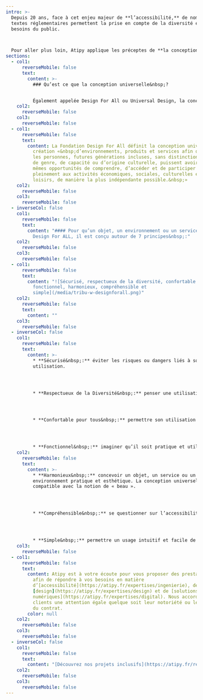 ```yaml
---
intro: >-
  Depuis 20 ans, face à cet enjeu majeur de **l’accessibilité,** de nombreux
  textes réglementaires permettent la prise en compte de la diversité et des
  besoins du public.



  Pour aller plus loin, Atipy applique les préceptes de **la conception universelle.**
sections:
  - col1:
      reverseMobile: false
      text:
        content: >-
          ### Qu’est ce que la conception universelle&nbsp;?


          Également appelée Design For All ou Universal Design, la conception universelle est défini par l’article 2 de la convention de l’ONU relative aux droits des personnes handicapées, comme «&nbsp;conception de produits, d’équipements, de programmes et de services qui puissent être utilisés par tous, dans toute la mesure possible, sans nécessiter ni adaptation ni conception spéciale&nbsp;».
    col2:
      reverseMobile: false
    col3:
      reverseMobile: false
  - col1:
      reverseMobile: false
      text:
        content: La Fondation Design For All définit la conception universelle comme la
          création «&nbsp;d’environnements, produits et services afin que toutes
          les personnes, futures générations incluses, sans distinction d’âge,
          de genre, de capacité ou d’origine culturelle, puissent avoir les
          mêmes opportunités de comprendre, d’accéder et de participer
          pleinement aux activités économiques, sociales, culturelles et de
          loisirs, de manière la plus indépendante possible.&nbsp;»
    col2:
      reverseMobile: false
    col3:
      reverseMobile: false
  - inverseCol: false
    col1:
      reverseMobile: false
      text:
        content: "#### Pour qu’un objet, un environnement ou un service soit reconnu
          Design For ALL, il est conçu autour de 7 principes&nbsp;:"
    col2:
      reverseMobile: false
    col3:
      reverseMobile: false
  - col1:
      reverseMobile: false
      text:
        content: "![Sécurisé, respectueux de la diversité, confortable pour tous,
          fonctionnel, harmonieux, compréhensible et
          simple](/media/tribu-w-designforall.png)"
    col2:
      reverseMobile: false
      text:
        content: ""
    col3:
      reverseMobile: false
  - inverseCol: false
    col1:
      reverseMobile: false
      text:
        content: >-
          * **Sécurisé&nbsp;:** éviter les risques ou dangers liés à son
          utilisation.




          * **Respectueux de la Diversité&nbsp;:** penser une utilisation égalitaire, paritaire auprès d’utilisateurs aux capacités multiples et différentes.




          * **Confortable pour tous&nbsp;:** permettre son utilisation dans un bien-être physique et psychologique, tout en nécessitant un faible effort.




          * **Fonctionnel&nbsp;:** imaginer qu’il soit pratique et utilisable quelles que soient la taille, la posture ou la mobilité de l’usager.
    col2:
      reverseMobile: false
      text:
        content: >-
          * **Harmonieux&nbsp;:** concevoir un objet, un service ou un
          environnement pratique et esthétique. La conception universelle est
          compatible avec la notion de « beau ».




          * **Compréhensible&nbsp;:** se questionner sur l’accessibilité des informations ou du service, quelles que soient les connaissances ou les facilités de compréhension de l’utilisateur.




          * **Simple&nbsp;:** permettre un usage intuitif et facile de l’utilisation en allant à l’essentiel.
    col3:
      reverseMobile: false
  - col1:
      reverseMobile: false
      text:
        content: Atipy est à votre écoute pour vous proposer des prestations sur-mesure
          afin de répondre à vos besoins en matière
          d’[accessibilité](https://atipy.fr/expertises/ingenierie), de
          [design](https://atipy.fr/expertises/design) et de [solutions
          numériques](https://atipy.fr/expertises/digital). Nous accordons à nos
          clients une attention égale quelque soit leur notoriété ou le montant
          du contrat.
        color: null
    col2:
      reverseMobile: false
    col3:
      reverseMobile: false
  - inverseCol: false
    col1:
      reverseMobile: false
      text:
        content: "[D﻿écouvrez nos projets inclusifs](https://atipy.fr/realisations)"
    col2:
      reverseMobile: false
    col3:
      reverseMobile: false
---
```

